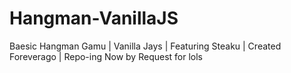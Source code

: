 # Hangman-VanillaJS
Baesic Hangman Gamu | Vanilla Jays | Featuring Steaku | Created Foreverago | Repo-ing Now by Request for lols
